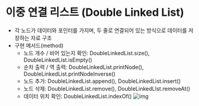 # 이중 연결 리스트 (Double Linked List)
- 각 노드가 데이터와 포인터를 가지며, 두 줄로 연결되어 있는 방식으로 데이터를 저장하는 자료 구조
- 구현 메서드(method)
    - 노드 개수 / 비어 있는지 확인: DoubleLinkedList.size(), DoubleLinkedList.isEmpty()
    - 순차 출력 / 역 출력: DoubleLinkedList.printNode(), DoubleLinkedList.printNodeInverse()
    - 노드 추가: DoubleLinkedList.append(), DoubleLinkedList.insert()
    - 노드 삭제: DoubleLinkedList.remove(), DoubleLinkedLIst.removeAt()
    - 데이터 위치 확인: DoubleLinkedList.indexOf()
    ![img](../images/DoubleLinkedList.PNG)
